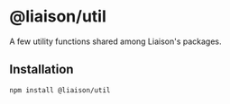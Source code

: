# @liaison/util

A few utility functions shared among Liaison's packages.

## Installation

```
npm install @liaison/util
```
